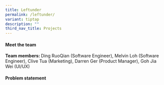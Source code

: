 ```yaml
---
title: Leftunder
permalink: /leftunder/
variant: tiptap
description: ""
third_nav_title: Projects
---
```

<h4>Meet the team</h4>
<p></p>
<p><strong>Team members: </strong>Ding RuoQian (Software Engineer), Melvin
Loh (Software Engineer), Clive Tua (Marketing), Darren Ger (Product Manager),
Goh Jia Wei (UI/UX)</p>
<h4>Problem statement</h4>
<p></p>
